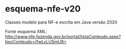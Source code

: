 # esquema-nfe-v20
Classes modelo para NF-e escrita em Java versão 2020

Fonte esquema XML: http://www.nfe.fazenda.gov.br/portal/listaConteudo.aspx?tipoConteudo=/fwLvLUSmU8=
